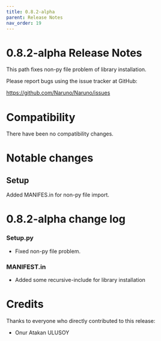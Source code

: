 ```yaml
---
title: 0.8.2-alpha
parent: Release Notes
nav_order: 19
---
```


# 0.8.2-alpha Release Notes

This path fixes non-py file problem of library installation.

Please report bugs using the issue tracker at GitHub:

<https://github.com/Naruno/Naruno/issues>

# Compatibility

There have been no compatibility changes.

# Notable changes

## Setup

Added MANIFES.in for non-py file import.

# 0.8.2-alpha change log

### Setup.py

- Fixed non-py file problem.

### MANIFEST.in

- Added some recursive-include for library installation

# Credits

Thanks to everyone who directly contributed to this release:

- Onur Atakan ULUSOY
